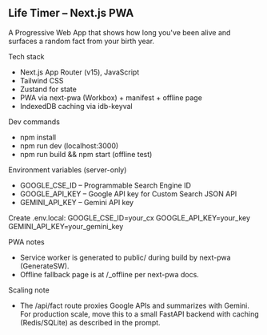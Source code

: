 ## Life Timer – Next.js PWA

A Progressive Web App that shows how long you've been alive and surfaces a random fact from your birth year.

Tech stack
- Next.js App Router (v15), JavaScript
- Tailwind CSS
- Zustand for state
- PWA via next-pwa (Workbox) + manifest + offline page
- IndexedDB caching via idb-keyval

Dev commands
- npm install
- npm run dev (localhost:3000)
- npm run build && npm start (offline test)

Environment variables (server-only)
- GOOGLE_CSE_ID – Programmable Search Engine ID
- GOOGLE_API_KEY – Google API key for Custom Search JSON API
- GEMINI_API_KEY – Gemini API key

Create .env.local:
GOOGLE_CSE_ID=your_cx
GOOGLE_API_KEY=your_key
GEMINI_API_KEY=your_gemini_key

PWA notes
- Service worker is generated to public/ during build by next-pwa (GenerateSW).
- Offline fallback page is at /_offline per next-pwa docs.

Scaling note
- The /api/fact route proxies Google APIs and summarizes with Gemini. For production scale, move this to a small FastAPI backend with caching (Redis/SQLite) as described in the prompt.
